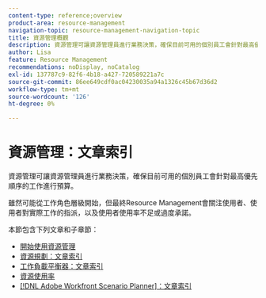 ```yaml
---
content-type: reference;overview
product-area: resource-management
navigation-topic: resource-management-navigation-topic
title: 資源管理概觀
description: 資源管理可讓資源管理員進行業務決策，確保目前可用的個別員工會針對最高優先順序的工作進行預算。 雖然資源管理可能從工作角色層級開始，但最終仍會關注使用者及其使用率過低或過度承諾的問題。
author: Lisa
feature: Resource Management
recommendations: noDisplay, noCatalog
exl-id: 137787c9-82f6-4b18-a427-720589221a7c
source-git-commit: 86ee649cdf0ac04230035a94a1326c45b67d36d2
workflow-type: tm+mt
source-wordcount: '126'
ht-degree: 0%

---
```


# 資源管理：文章索引

<!--Audited: 01/2024-->

資源管理可讓資源管理員進行業務決策，確保目前可用的個別員工會針對最高優先順序的工作進行預算。

雖然可能從工作角色層級開始，但最終Resource Management會關注使用者、使用者對實際工作的指派，以及使用者使用率不足或過度承諾。

本節包含下列文章和子章節：

* [開始使用資源管理](../../resource-mgmt/resource-mgmt-overview/get-started-resource-management.md)
* [資源規劃：文章索引](/help/quicksilver/resource-mgmt/resource-planning/resource-planning-overview.md)
* [工作負載平衡器：文章索引](/help/quicksilver/resource-mgmt/workload-balancer/workload-balancer.md)
* [資源使用率](/help/quicksilver/resource-mgmt/resource-utilization/resource-utilization.md)
* [[!DNL Adobe Workfront Scenario Planner]：文章索引](/help/quicksilver/scenario-planner/scenario-planning.md)




